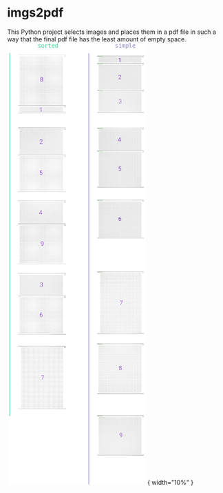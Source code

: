 # imgs2pdf
This Python project selects images and places them in a pdf file in such a way that the final pdf file has the least amount of empty space.
![comparison](./readme_images/r-m.png) { width="10%" }
